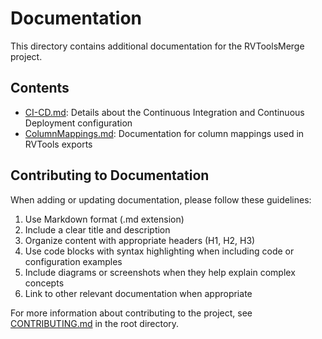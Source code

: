 # Documentation

This directory contains additional documentation for the RVToolsMerge project.

## Contents

-   [CI-CD.md](CI-CD.md): Details about the Continuous Integration and Continuous Deployment configuration
-   [ColumnMappings.md](ColumnMappings.md): Documentation for column mappings used in RVTools exports

## Contributing to Documentation

When adding or updating documentation, please follow these guidelines:

1. Use Markdown format (.md extension)
2. Include a clear title and description
3. Organize content with appropriate headers (H1, H2, H3)
4. Use code blocks with syntax highlighting when including code or configuration examples
5. Include diagrams or screenshots when they help explain complex concepts
6. Link to other relevant documentation when appropriate

For more information about contributing to the project, see [CONTRIBUTING.md](../CONTRIBUTING.md) in the root directory.
